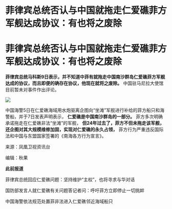 # 菲律宾总统否认与中国就拖走仁爱礁菲方军舰达成协议：有也将之废除

# 菲律宾总统否认与中国就拖走仁爱礁菲方军舰达成协议：有也将之废除

**菲律宾总统马科斯9日表示，并不知道中菲有就拖走中国南沙群岛仁爱礁菲方军舰达成的协议，而且即便的确存在协议，他现在就将之废除。**
中国驻马尼拉大使馆目前暂未对事件作出评论。

![](https://inews.gtimg.com/om_bt/O0v6XoH1mqskeyxmPqSIRwx5eOLmIDjcCyh7oqkirYGqQAA/1000)

中国海警5日在仁爱礁海域用水炮驱离企图向“坐滩”军舰进行补给的菲方船只和海警船，并于7日发表声明表示， **仁爱礁是中国南沙群岛的一部分。**
菲方多次明确承诺拖走在仁爱礁非法“坐滩”的军舰， **但24年过去了，菲方不但未拖走该军舰，还企图对其大规模维修加固，实现对仁爱礁的永久占领，**
菲方行为严重违反国际法和中国与东盟国家签署的《南海各方行为宣言》。

来源：凤凰卫视资讯台

编辑：秋果

**此前报道**

菲律宾总统回应仁爱礁问题：坚持维护“主权”，也将寻求与华对话

国防部发言人就仁爱礁有关问题答记者问：呼吁菲方立即停止一切挑衅

中国海警依法规范处置菲非法进入仁爱礁邻近海域船只

